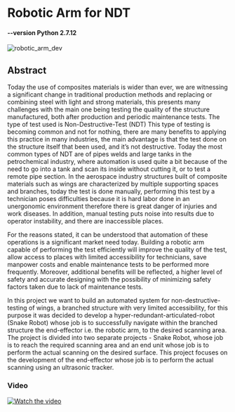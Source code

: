 # Robotic Arm for NDT
#### --version Python 2.7.12
![robotic_arm_dev](https://user-images.githubusercontent.com/59603146/97998404-b885ce00-1df2-11eb-9ac4-251dfda7d4bc.jpeg)



## Abstract
Today the use of composites materials is wider than ever, we are witnessing a significant change in traditional production methods and replacing or combining steel with light and strong materials, this presents many challenges with the main one being testing the quality of the structure manufactured, both after production and periodic maintenance tests. The type of test used is Non-Destructive-Test (NDT) This type of testing is becoming common and not for nothing, there are many benefits to applying this practice in many industries, the main advantage is that the test done on the structure itself that been used, and it’s not destructive. Today the most common types of NDT are of pipes welds and large tanks in the petrochemical industry, where automation is used quite a bit because of the need to go into a tank and scan its inside without cutting it, or to test a remote pipe section. In the aerospace industry structures built of composite materials such as wings are characterized by multiple supporting spaces and branches, today the test is done manually, performing this test by a technician poses difficulties because it is hard labor done in an unergonomic environment therefore there is great danger of injuries and work diseases. In addition, manual testing puts noise into results due to operator instability, and there are inaccessible places.
 
 For the reasons stated, it can be understood that automation of these operations is a significant market need today. Building a robotic arm capable of performing the test efficiently will improve the quality of the test, allow access to places with limited accessibility for technicians, save manpower costs and enable maintenance tests to be performed more frequently. Moreover, additional benefits will be reflected, a higher level of safety and accurate designing with the possibility of minimizing safety factors taken due to lack of maintenance tests.
 
In this project we want to build an automated system for non-destructive-testing of wings, a branched structure with very limited accessibility, for this purpose it was decided to develop a hyper-redundant-articulated-robot (Snake Robot) whose job is to successfully navigate within the branched structure the end-effector i.e. the robotic arm, to the desired scanning area. The project is divided into two separate projects - Snake Robot, whose job is to reach the required scanning area and an end unit whose job is to perform the actual scanning on the desired surface. This project focuses on the development of the end-effector whose job is to perform the actual scanning using an ultrasonic tracker.

### Video
[![Watch the video](https://img.youtube.com/vi/91QBKouiPIk/maxresdefault.jpg)](https://youtu.be/91QBKouiPIk)
